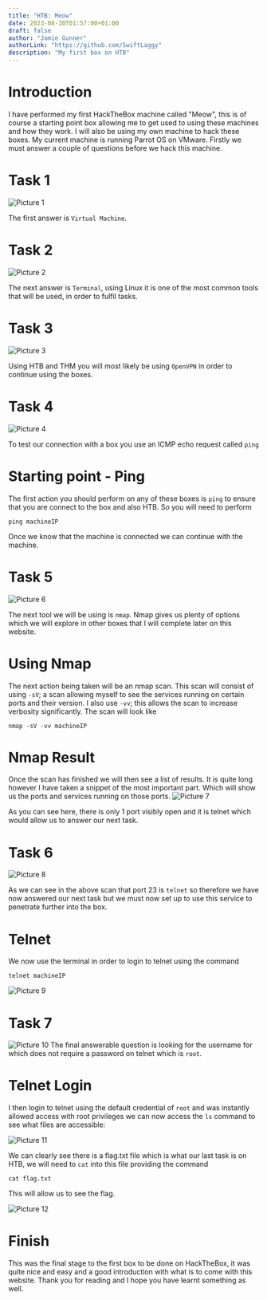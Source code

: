 ```yaml
---
title: "HTB: Meow"
date: 2023-08-30T01:57:00+01:00
draft: false
author: "Jamie Gunner"
authorLink: "https://github.com/SwiftLaggy"
description: "My first box on HTB"
---
```


# Introduction
I have performed my first HackTheBox machine called "Meow", this is of course a starting point box allowing me to get used to using these machines and how they work. I will also be using my own machine to hack these boxes. My current machine is running Parrot OS on VMware. Firstly we must answer a couple of questions before we hack this machine. 

# Task 1 
![Picture 1](meow/images/Task1.jpg)

The first answer is ``Virtual Machine``.

# Task 2
![Picture 2](/images/Meow/Task2.jpg)

The next answer is ``Terminal``, using Linux it is one of the most common tools that will be used, in order to fulfil tasks. 

# Task 3
![Picture 3](/images/Meow/Task3.jpg)

Using HTB and THM you will most likely be using ``OpenVPN`` in order to continue using the boxes. 

# Task 4

![Picture 4](/images/Meow/Task4.jpg)

To test our connection with a box you use an ICMP echo request called ``ping``

# Starting point - Ping
The first action you should perform on any of these boxes is  ``ping``  to ensure that you are connect to the box and also HTB. So you will need to perform
```
ping machineIP
```
Once we know that the machine is connected we can continue with the machine.

# Task 5 
![Picture 6](/images/Meow/Task5.jpg)

The next tool we will be using is ``nmap``. Nmap gives us plenty of options which we will explore in other boxes that I will complete later on this website. 

# Using Nmap
The next action being taken will be an nmap scan. This scan will consist of using ``-sV``; a scan allowing myself to see the services running on certain ports and their version. I also use  ``-vv``; this allows the scan to increase verbosity significantly. The scan will look like
```
nmap -sV -vv machineIP
```

# Nmap Result
Once the scan has finished we will then see a list of results. It is quite long however I have taken a snippet of the most important part. Which will show us the ports and services running on those ports.
![Picture 7](/images/Meow/NmapResult.png)

As you can see here, there is only 1 port visibly open and it is telnet which would allow us to answer our next task.

# Task 6
![Picture 8](/images/Meow/Task6.jpg)

As we can see in the above scan that port 23 is ``telnet`` so therefore we have now answered our next task but we must now set up to use this service to penetrate further into the box. 

# Telnet
We now use the terminal in order to login to telnet using the command 
```
telnet machineIP
```

![Picture 9](/images/Meow/Telnet.png)

# Task 7
![Picture 10](/images/Meow/Task7.jpg)
The final answerable question is looking for the username for which does not require a password on telnet which is ``root``.
# Telnet Login
I then login to telnet using the default credential of ``root`` and was instantly allowed access with root privileges we can now access the ``ls`` command to see what files are accessible:

![Picture 11](/images/Meow/Ls.png)

We can clearly see there is a flag.txt file which is what our last task is on HTB, we will need to ``cat`` into this file providing the command 
```
cat flag.txt
```
This will allow us to see the flag.

![Picture 12](/images/Meow/Cat.png)

# Finish
This was the final stage to the first box to be done on HackTheBox, it was quite nice and easy and a good introduction with what is to come with this website. Thank you for reading and I hope you have learnt something as well. 
